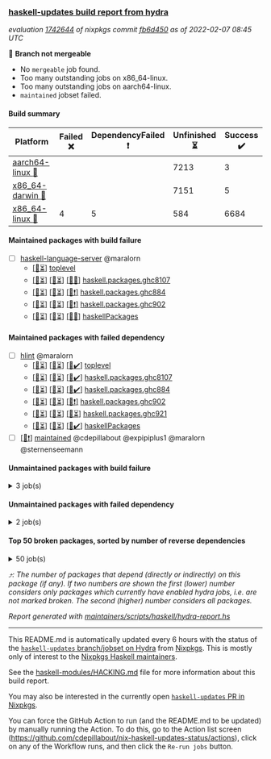 ### [haskell-updates build report from hydra](https://hydra.nixos.org/jobset/nixpkgs/haskell-updates)
*evaluation [1742644](https://hydra.nixos.org/eval/1742644) of nixpkgs commit [fb6d450](https://github.com/NixOS/nixpkgs/commits/fb6d450208e89acd057256d0fa71d567a782bb3b) as of 2022-02-07 08:45 UTC*

:red_circle: **Branch not mergeable**
  * No `mergeable` job found.
  * Too many outstanding jobs on x86_64-linux.
  * Too many outstanding jobs on aarch64-linux.
  * `maintained` jobset failed.

#### Build summary

 | Platform | Failed :x: | DependencyFailed :heavy_exclamation_mark: | Unfinished :hourglass_flowing_sand: | Success :heavy_check_mark: | 
 | --- | --- | --- | --- | --- | 
 | [aarch64-linux :iphone:](https://hydra.nixos.org/eval/1742644?filter=.aarch64-linux) |  |  | 7213 | 3 | 
 | [x86_64-darwin :apple:](https://hydra.nixos.org/eval/1742644?filter=.x86_64-darwin) |  |  | 7151 | 5 | 
 | [x86_64-linux :penguin:](https://hydra.nixos.org/eval/1742644?filter=.x86_64-linux) | 4 | 5 | 584 | 6684 | 
#### Maintained packages with build failure
- [ ] [haskell-language-server](https://hydra.nixos.org/eval/1742644?filter=haskell-language-server) @maralorn
  - [[:iphone::hourglass_flowing_sand:]](https://hydra.nixos.org/build/166652595)   [toplevel](https://hydra.nixos.org/eval/1742644?filter=haskell-language-server)
  - [[:iphone::hourglass_flowing_sand:]](https://hydra.nixos.org/build/166650649) [[:apple::hourglass_flowing_sand:]](https://hydra.nixos.org/build/166658697) [[:penguin::x:]](https://hydra.nixos.org/build/166665195) [haskell.packages.ghc8107](https://hydra.nixos.org/eval/1742644?filter=haskell.packages.ghc8107.haskell-language-server)
  - [[:iphone::hourglass_flowing_sand:]](https://hydra.nixos.org/build/166664948) [[:apple::hourglass_flowing_sand:]](https://hydra.nixos.org/build/166654383) [[:penguin::heavy_exclamation_mark:]](https://hydra.nixos.org/build/166651440) [haskell.packages.ghc884](https://hydra.nixos.org/eval/1742644?filter=haskell.packages.ghc884.haskell-language-server)
  - [[:iphone::hourglass_flowing_sand:]](https://hydra.nixos.org/build/166654347) [[:apple::hourglass_flowing_sand:]](https://hydra.nixos.org/build/166653418) [[:penguin::heavy_exclamation_mark:]](https://hydra.nixos.org/build/166662645) [haskell.packages.ghc902](https://hydra.nixos.org/eval/1742644?filter=haskell.packages.ghc902.haskell-language-server)
  - [[:iphone::hourglass_flowing_sand:]](https://hydra.nixos.org/build/166663312) [[:apple::hourglass_flowing_sand:]](https://hydra.nixos.org/build/166666975) [[:penguin::x:]](https://hydra.nixos.org/build/166650554) [haskellPackages](https://hydra.nixos.org/eval/1742644?filter=haskellPackages.haskell-language-server)
#### Maintained packages with failed dependency
- [ ] [hlint](https://hydra.nixos.org/eval/1742644?filter=hlint) @maralorn
  - [[:iphone::hourglass_flowing_sand:]](https://hydra.nixos.org/build/166657104) [[:apple::hourglass_flowing_sand:]](https://hydra.nixos.org/build/166656962) [[:penguin::heavy_check_mark:]](https://hydra.nixos.org/build/166661613) [toplevel](https://hydra.nixos.org/eval/1742644?filter=hlint)
  - [[:iphone::hourglass_flowing_sand:]](https://hydra.nixos.org/build/166647246) [[:apple::hourglass_flowing_sand:]](https://hydra.nixos.org/build/166662054) [[:penguin::heavy_check_mark:]](https://hydra.nixos.org/build/166664849) [haskell.packages.ghc8107](https://hydra.nixos.org/eval/1742644?filter=haskell.packages.ghc8107.hlint)
  - [[:iphone::hourglass_flowing_sand:]](https://hydra.nixos.org/build/166656093) [[:apple::hourglass_flowing_sand:]](https://hydra.nixos.org/build/166661995) [[:penguin::heavy_check_mark:]](https://hydra.nixos.org/build/166647946) [haskell.packages.ghc884](https://hydra.nixos.org/eval/1742644?filter=haskell.packages.ghc884.hlint)
  - [[:iphone::hourglass_flowing_sand:]](https://hydra.nixos.org/build/166652643) [[:apple::hourglass_flowing_sand:]](https://hydra.nixos.org/build/166651045) [[:penguin::heavy_exclamation_mark:]](https://hydra.nixos.org/build/166648232) [haskell.packages.ghc902](https://hydra.nixos.org/eval/1742644?filter=haskell.packages.ghc902.hlint)
  - [[:iphone::hourglass_flowing_sand:]](https://hydra.nixos.org/build/166646299) [[:apple::hourglass_flowing_sand:]](https://hydra.nixos.org/build/166661408) [[:penguin::hourglass_flowing_sand:]](https://hydra.nixos.org/build/166649294) [haskell.packages.ghc921](https://hydra.nixos.org/eval/1742644?filter=haskell.packages.ghc921.hlint)
  - [[:iphone::hourglass_flowing_sand:]](https://hydra.nixos.org/build/166661229) [[:apple::hourglass_flowing_sand:]](https://hydra.nixos.org/build/166648785) [[:penguin::heavy_check_mark:]](https://hydra.nixos.org/build/166649555) [haskellPackages](https://hydra.nixos.org/eval/1742644?filter=haskellPackages.hlint)
- [ ] [[:penguin::heavy_exclamation_mark:]](https://hydra.nixos.org/build/166655562) [maintained](https://hydra.nixos.org/eval/1742644?filter=maintained) @cdepillabout @expipiplus1 @maralorn @sternenseemann
#### Unmaintained packages with build failure
<details><summary>3 job(s) </summary>

- [ ] [[:iphone::hourglass_flowing_sand:]](https://hydra.nixos.org/build/166647560) [[:apple::hourglass_flowing_sand:]](https://hydra.nixos.org/build/166647811) [[:penguin::x:]](https://hydra.nixos.org/build/166659730) [haskellPackages.dijkstra-simple](https://hydra.nixos.org/eval/1742644?filter=haskellPackages.dijkstra-simple) 
- [ ] [[:iphone::hourglass_flowing_sand:]](https://hydra.nixos.org/build/166666793) [[:apple::hourglass_flowing_sand:]](https://hydra.nixos.org/build/166662190) [[:penguin::x:]](https://hydra.nixos.org/build/166657227) [haskellPackages.massiv-test](https://hydra.nixos.org/eval/1742644?filter=haskellPackages.massiv-test) 
- [ ] [[:iphone::hourglass_flowing_sand:]](https://hydra.nixos.org/build/166652292) [[:apple::hourglass_flowing_sand:]](https://hydra.nixos.org/build/166646778) [[:penguin::x:]](https://hydra.nixos.org/build/166654237) [haskellPackages.padic](https://hydra.nixos.org/eval/1742644?filter=haskellPackages.padic) 
</details>

#### Unmaintained packages with failed dependency
<details><summary>2 job(s) </summary>

- [ ] [[:iphone::hourglass_flowing_sand:]](https://hydra.nixos.org/build/166651091) [[:apple::hourglass_flowing_sand:]](https://hydra.nixos.org/build/166646569) [[:penguin::heavy_exclamation_mark:]](https://hydra.nixos.org/build/166654733) [haskellPackages.Color](https://hydra.nixos.org/eval/1742644?filter=haskellPackages.Color)  :arrow_heading_up: 1 | 6
- [ ] [[:iphone::hourglass_flowing_sand:]](https://hydra.nixos.org/build/166658438) [[:apple::hourglass_flowing_sand:]](https://hydra.nixos.org/build/166656028) [[:penguin::heavy_exclamation_mark:]](https://hydra.nixos.org/build/166658267) [haskellPackages.massiv-io](https://hydra.nixos.org/eval/1742644?filter=haskellPackages.massiv-io)  :arrow_heading_up: 0 | 1
</details>

#### Top 50 broken packages, sorted by number of reverse dependencies
<details><summary>50 job(s) </summary>

[haskell98](https://packdeps.haskellers.com/reverse/haskell98) :arrow_heading_up: 153  
[enumerator](https://packdeps.haskellers.com/reverse/enumerator) :arrow_heading_up: 56  
[derive](https://packdeps.haskellers.com/reverse/derive) :arrow_heading_up: 48  
[parseargs](https://packdeps.haskellers.com/reverse/parseargs) :arrow_heading_up: 42  
[MonadCatchIO-transformers](https://packdeps.haskellers.com/reverse/MonadCatchIO-transformers) :arrow_heading_up: 41  
[data-lens](https://packdeps.haskellers.com/reverse/data-lens) :arrow_heading_up: 33  
[distributed-process](https://packdeps.haskellers.com/reverse/distributed-process) :arrow_heading_up: 30  
[iteratee](https://packdeps.haskellers.com/reverse/iteratee) :arrow_heading_up: 29  
[jmacro](https://packdeps.haskellers.com/reverse/jmacro) :arrow_heading_up: 29  
[either-unwrap](https://packdeps.haskellers.com/reverse/either-unwrap) :arrow_heading_up: 25  
[HList](https://packdeps.haskellers.com/reverse/HList) :arrow_heading_up: 23  
[SciBaseTypes](https://packdeps.haskellers.com/reverse/SciBaseTypes) :arrow_heading_up: 22  
[haskelldb](https://packdeps.haskellers.com/reverse/haskelldb) :arrow_heading_up: 22  
[hsc3](https://packdeps.haskellers.com/reverse/hsc3) :arrow_heading_up: 22  
[wxdirect](https://packdeps.haskellers.com/reverse/wxdirect) :arrow_heading_up: 22  
[BiobaseTypes](https://packdeps.haskellers.com/reverse/BiobaseTypes) :arrow_heading_up: 21  
[wxc](https://packdeps.haskellers.com/reverse/wxc) :arrow_heading_up: 21  
[biocore](https://packdeps.haskellers.com/reverse/biocore) :arrow_heading_up: 20  
[secp256k1-haskell](https://packdeps.haskellers.com/reverse/secp256k1-haskell) :arrow_heading_up: 20  
[wxcore](https://packdeps.haskellers.com/reverse/wxcore) :arrow_heading_up: 20  
[attoparsec-enumerator](https://packdeps.haskellers.com/reverse/attoparsec-enumerator) :arrow_heading_up: 19  
[bytestring-show](https://packdeps.haskellers.com/reverse/bytestring-show) :arrow_heading_up: 19  
[wx](https://packdeps.haskellers.com/reverse/wx) :arrow_heading_up: 19  
[BiobaseENA](https://packdeps.haskellers.com/reverse/BiobaseENA) :arrow_heading_up: 18  
[asn1-data](https://packdeps.haskellers.com/reverse/asn1-data) :arrow_heading_up: 18  
[dbus-core](https://packdeps.haskellers.com/reverse/dbus-core) :arrow_heading_up: 18  
[gtksourceview2](https://packdeps.haskellers.com/reverse/gtksourceview2) :arrow_heading_up: 18  
[numhask](https://packdeps.haskellers.com/reverse/numhask) :arrow_heading_up: 18  
[BiobaseXNA](https://packdeps.haskellers.com/reverse/BiobaseXNA) :arrow_heading_up: 17  
[HGamer3D-Data](https://packdeps.haskellers.com/reverse/HGamer3D-Data) :arrow_heading_up: 17  
[certificate](https://packdeps.haskellers.com/reverse/certificate) :arrow_heading_up: 17  
[dbus-client](https://packdeps.haskellers.com/reverse/dbus-client) :arrow_heading_up: 17  
[gconf](https://packdeps.haskellers.com/reverse/gconf) :arrow_heading_up: 17  
[gtk-serialized-event](https://packdeps.haskellers.com/reverse/gtk-serialized-event) :arrow_heading_up: 17  
[uuid-orphans](https://packdeps.haskellers.com/reverse/uuid-orphans) :arrow_heading_up: 17  
[cuda](https://packdeps.haskellers.com/reverse/cuda) :arrow_heading_up: 16  
[happstack-jmacro](https://packdeps.haskellers.com/reverse/happstack-jmacro) :arrow_heading_up: 16  
[manatee-core](https://packdeps.haskellers.com/reverse/manatee-core) :arrow_heading_up: 16  
[monads-fd](https://packdeps.haskellers.com/reverse/monads-fd) :arrow_heading_up: 16  
[murmur3](https://packdeps.haskellers.com/reverse/murmur3) :arrow_heading_up: 16  
[tls-extra](https://packdeps.haskellers.com/reverse/tls-extra) :arrow_heading_up: 16  
[ADPfusion](https://packdeps.haskellers.com/reverse/ADPfusion) :arrow_heading_up: 15  
[MaybeT](https://packdeps.haskellers.com/reverse/MaybeT) :arrow_heading_up: 15  
[blaze-builder-enumerator](https://packdeps.haskellers.com/reverse/blaze-builder-enumerator) :arrow_heading_up: 15  
[clash-prelude](https://packdeps.haskellers.com/reverse/clash-prelude) :arrow_heading_up: 15  
[hetero-dict](https://packdeps.haskellers.com/reverse/hetero-dict) :arrow_heading_up: 15  
[hsx-jmacro](https://packdeps.haskellers.com/reverse/hsx-jmacro) :arrow_heading_up: 15  
[apiary](https://packdeps.haskellers.com/reverse/apiary) :arrow_heading_up: 14  
[classyplate](https://packdeps.haskellers.com/reverse/classyplate) :arrow_heading_up: 14  
[happstack-authenticate](https://packdeps.haskellers.com/reverse/happstack-authenticate) :arrow_heading_up: 14  
</details>


*:arrow_heading_up:: The number of packages that depend (directly or indirectly) on this package (if any). If two numbers are shown the first (lower) number considers only packages which currently have enabled hydra jobs, i.e. are not marked broken. The second (higher) number considers all packages.*

*Report generated with [maintainers/scripts/haskell/hydra-report.hs](https://github.com/NixOS/nixpkgs/blob/haskell-updates/maintainers/scripts/haskell/hydra-report.sh)*


----------------------------------------------------------------------

This README.md is automatically updated every 6 hours with the status of the
[`haskell-updates` branch/jobset on Hydra](https://hydra.nixos.org/jobset/nixpkgs/haskell-updates)
from [Nixpkgs](https://github.com/NixOS/nixpkgs).  This is mostly only of
interest to the [Nixpkgs Haskell maintainers](https://github.com/orgs/NixOS/teams/haskell).

See the
[haskell-modules/HACKING.md](https://github.com/NixOS/nixpkgs/blob/haskell-updates/pkgs/development/haskell-modules/HACKING.md)
file for more information about this build report.

You may also be interested in the currently open
[`haskell-updates` PR in Nixpkgs](https://github.com/nixos/nixpkgs/pulls?q=is%3Apr+is%3Aopen+head%3Ahaskell-updates).

You can force the GitHub Action to run (and the README.md to be updated) by
manually running the Action.  To do this, go to the Action list screen
(https://github.com/cdepillabout/nix-haskell-updates-status/actions),
click on any of the Workflow runs, and then click the `Re-run jobs` button.
